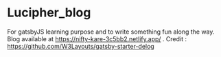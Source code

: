 # Lucipher_blog
For gatsbyJS learning purpose and to write something fun along the way.
Blog available at https://nifty-kare-3c5bb2.netlify.app/ .
Credit : https://github.com/W3Layouts/gatsby-starter-delog
